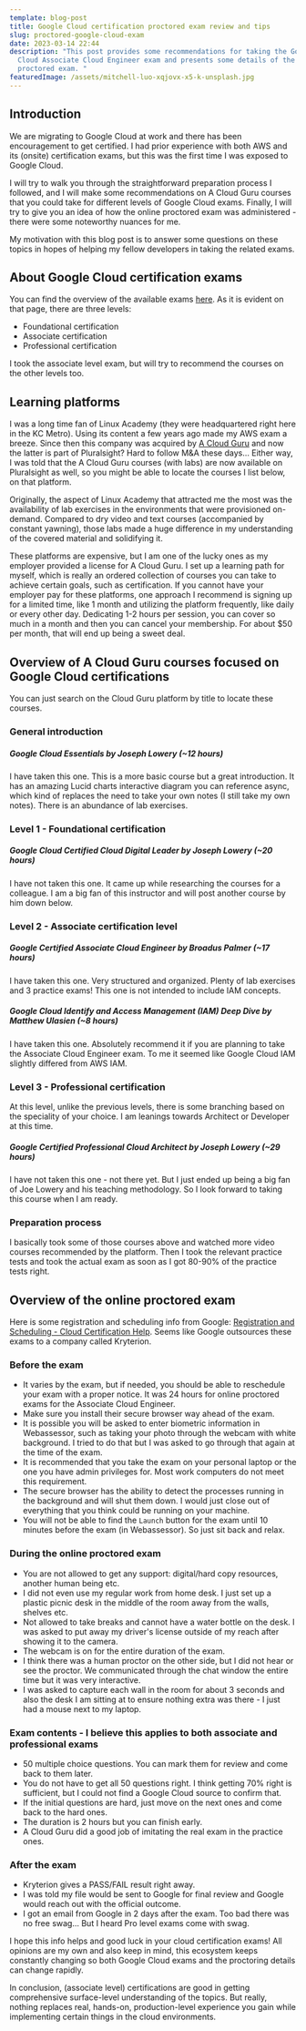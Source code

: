 ```yaml
---
template: blog-post
title: Google Cloud certification proctored exam review and tips
slug: proctored-google-cloud-exam
date: 2023-03-14 22:44
description: "This post provides some recommendations for taking the Google
  Cloud Associate Cloud Engineer exam and presents some details of the online
  proctored exam. "
featuredImage: /assets/mitchell-luo-xqjovx-x5-k-unsplash.jpg
---
```

## Introduction

We are migrating to Google Cloud at work and there has been encouragement to get certified. I had prior experience with both AWS and its (onsite) certification exams, but this was the first time I was exposed to Google Cloud. 

I will try to walk you through the straightforward preparation process I followed, and I will make some recommendations on A Cloud Guru courses that you could take for different levels of Google Cloud exams. Finally, I will try to give you an idea of how the online proctored exam was administered - there were some noteworthy nuances for me.  

My motivation with this  blog post is to answer some questions on these topics in hopes of helping my fellow developers in taking the related exams. 

## About Google Cloud certification exams

You can find the overview of the available exams [here](https://cloud.google.com/certification).  As it is evident on that page, there are three levels: 

* Foundational certification
* Associate certification 
* Professional certification 

I took the associate level exam, but will try to recommend the courses on the other levels too. 

## Learning platforms

I was a long time fan of Linux Academy (they were headquartered right here in the KC Metro). Using its content a few years ago made my AWS exam a breeze. Since then this company was acquired by [A Cloud Guru](https://acloudguru.com/) and now the latter is part of Pluralsight? Hard to follow M&A these days… Either way, I was told that the A Cloud Guru courses (with labs) are now available on Pluralsight as well, so you might be able to locate the courses I list below, on that platform. 

Originally, the aspect of Linux Academy that attracted me the most was the availability of lab exercises in the environments that were provisioned on-demand. Compared to dry video and text courses (accompanied by constant yawning), those labs made a huge difference in my understanding of the covered material and solidifying it. 

These platforms are expensive, but I am one of the lucky ones as my employer provided a license for A Cloud Guru. I set up a learning path for myself, which is really an ordered collection of courses you can take to achieve certain goals, such as certification. If you cannot have your employer pay for these platforms, one approach I recommend is signing up for a limited time, like 1 month and utilizing the platform frequently, like daily or every other day. Dedicating 1-2 hours per session, you can cover so much in a month and then you can cancel your membership. For about $50 per month, that will end up being a sweet deal. 

## Overview of A Cloud Guru courses focused on Google Cloud certifications

You can just search on the Cloud Guru platform by title to locate these courses. 

### General introduction

##### Google Cloud Essentials by Joseph Lowery (~12 hours)

I have taken this one. This is a more basic course but a great introduction. It has an amazing Lucid charts interactive diagram you can reference async, which kind of replaces the need to take your own notes (I still take my own notes).  There is an abundance of lab exercises.  

### Level 1 - Foundational certification

##### Google Cloud Certified Cloud Digital Leader by Joseph Lowery (~20 hours)

I have not taken this one.  It came up while researching the courses for a colleague. I am a big fan of this instructor and will post another course by him down below. 

### Level 2 - Associate certification level

##### Google Certified Associate Cloud Engineer by Broadus Palmer  (~17 hours)

I have taken this one. Very structured and organized. Plenty of lab exercises and 3 practice exams! This one is not  intended to include IAM concepts. 

##### Google Cloud Identify and Access Management (IAM) Deep Dive by Matthew Ulasien (~8 hours)

I have taken this one.  Absolutely recommend it if you are planning to take the Associate Cloud Engineer exam. To me it seemed like Google Cloud IAM slightly differed from AWS IAM. 

### Level 3 - Professional certification

At this level, unlike the previous levels, there is some branching based on the speciality of your choice. I am leanings towards Architect or Developer at this time. 

##### Google Certified Professional Cloud Architect by Joseph Lowery (~29 hours)

I have not taken this one - not there yet. But I just ended up being a big fan of Joe Lowery and his teaching methodology. So I look forward to taking this course when I am ready. 

### Preparation process

I basically took some of those courses above and watched more video courses recommended by the platform. Then I took the relevant practice tests and took the actual exam as soon as I got 80-90% of the practice tests right. 

## Overview of the online proctored exam

Here is some registration and scheduling info from Google: [Registration and Scheduling - Cloud Certification Help](https://support.google.com/cloud-certification/answer/9907651?hl=en). Seems like Google outsources these exams to a company called Kryterion. 

### Before the exam

* It varies by the exam, but if needed, you should be able to reschedule your exam with a proper notice. It was 24 hours for online proctored exams for the Associate Cloud Engineer.
* Make sure you install their secure browser way ahead of the exam.
* It is possible you will be asked to enter biometric information in Webassessor, such as taking your photo through the webcam with white background. I tried to do that but I was asked to go through that again at the time of the exam. 
* It is recommended that you take the exam on your personal laptop or the one you have admin privileges for. Most work computers do not meet this requirement.
* The secure browser has the ability to detect the processes running in the background and will shut them down. I would just close out of everything that you think could be running on your machine. 
* You will not be able to find the `Launch` button for the exam until 10 minutes before the exam (in Webassessor). So just sit back and relax. 

### During the online proctored exam

* You are not allowed to get any support: digital/hard copy resources, another human being etc. 
* I did not even use my regular work from home desk. I just set up a plastic picnic desk in the middle of the room away from the walls, shelves etc.
* Not allowed to take breaks and cannot have a water bottle on the desk. I was asked to put away my driver's license outside of my reach after showing it to the camera. 
* The webcam is on for the entire duration of the exam. 
* I think there was a human proctor on the other side, but I did not hear or see the proctor. We communicated through the chat window the entire time but it was very interactive. 
* I was asked to capture each wall in the room for about 3 seconds and also the desk I am sitting at to ensure nothing extra was there - I just had a mouse next to my laptop. 

### Exam contents - I believe this applies to both associate and professional exams

* 50 multiple choice questions. You can mark them for review and come back to them later. 
* Y﻿ou do not have to get all 50 questions right. I think getting 70% right is sufficient, but I could not find a Google Cloud source to confirm that. 
* I﻿f the initial questions are hard, just move on the next ones and come back to the hard ones.
* The duration is 2 hours but you can finish early. 
* A Cloud Guru did a good job of imitating the real exam in the practice ones. 

### After the exam

* Kryterion gives a PASS/FAIL result right away. 
* I was told my file would be sent to Google for final review and Google would reach out with the official outcome.
* I got an email from Google in 2 days after the exam. Too bad there was no free swag... But I heard Pro level exams come with swag.

I﻿ hope this info helps and good luck in your cloud certification exams! All opinions are my own and also keep in mind, this ecosystem keeps constantly changing so both Google Cloud exams and the proctoring details can change rapidly. 

I﻿n conclusion, (associate level) certifications are good in getting comprehensive surface-level understanding of the topics. But really, nothing replaces real, hands-on, production-level experience you gain while implementing certain things in the cloud environments.